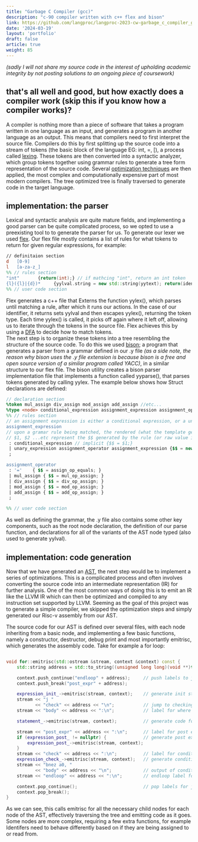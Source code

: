 ```yaml
---
title: "Garbage C Compiler (gcc)"
description: "c-90 compiler written with c++ flex and bison"
link: https://github.com/langproc/langproc-2023-cw-garbage_c_compiler_gcc
date: '2024-03-19'
layout: 'portfolio'
draft: false
article: true
weight: 85
---
```

*(sadly I will not share my source code in the interest of upholding academic integrity by not posting solutions to an ongoing piece of coursework)*

## that's all well and good, but how exactly does a compiler work (skip this if you know how a compiler works)?

A compiler is nothing more than a piece of software that takes a program written in one language as an input, and generates a program in another language as an output. This means that compilers need to first interpret the source file. Compilers do this by first splitting up the source code into a stream of tokens (the basic block of the language EG: int, =, [), a process called [lexing](https://en.wikipedia.org/wiki/lexical_analysis). These tokens are then converted into a syntactic analyzer, which group tokens together using grammar rules to generate a tree form representation of the source code. Several [optimization techniques](https://en.wikipedia.org/wiki/optimizing_compiler#specific_techniques) are then applied, the most complex and computationally expensive part of most modern compilers. The tree optimized tree is finally traversed to generate code in the target language.

## implementation: the parser

Lexical and syntactic analysis are quite mature fields, and implementing a good parser can be quite complicated process, so we opted to use a preexisting tool to to generate the parser for us. To generate our lexer we used [flex](https://ftp.gnu.org/old-gnu/manuals/flex-2.5.4/html_mono/flex.html). Our flex file mostly contains a list of rules for what tokens to return for given regular expressions, for example:

```lex
// definitaion section
d   [0-9]
l   [a-za-z_]
%% // rules section
"int"       {return(int);} // if mathcing "int", return an int token
{l}({l}|{d})*     {yylval.string = new std::string(yytext); return(identifier);} // a lowercase letter followed by anny combination of letters or numbers returns an identifier with yyvval.string being set to the string value of the identifier.
%% // user code section
```

Flex generates a c++ file that Externs the function yylex(), which parses until matching a rule, after which it runs our actions. In the case of our identifier, it returns sets yylval and then escapes yylex(), returning the token type. Each time yylex() is called, it picks off again where it left off, allowing us to iterate through the tokens in the source file. Flex achieves this by using a [DFA](https://en.wikipedia.org/wiki/deterministic_finite_automaton) to decide how to match tokens.  
The next step is to organize these tokens into a tree resembling the structure of the source code. To do this we used [bison](https://www.gnu.org/software/bison/manual/html_node/introductior.html); a program that generates a parser from a grammar defined in our .y file *(as a side note, the reason why bison uses the .y file extension is because bison is a free and open source version of a similar program called YACC)*, in a similar structure to our flex file. The bison utility creates a bison parser implementation file that implements a function called yyparse(), that parses tokens generated by calling yylex. The example below shows how Struct declarations are defined:

```yacc
// declaration section
%token mul_assign div_assign mod_assign add_assign //etc...
%type <node> conditional_expression assignment_expression assignment_operator //etc...
%% // rules section
// an assignment expression is either a conditional expression, or a uniary expression followed by an assignment operator followed by an assignment expression.
assignment_expression
// upon a gramar rule being matched, the rendered (what the template gets turned into by bison) version of the c++ template in {} brackets at the end of each case is called.
// $1, $2 ...etc represent the $$ generated by the rule (or raw value in the case of terminal components) matching the nth component.
 : conditional_expression // implicit {$$ = $1;}
 | unary_expression assignment_operator assignment_expression {$$ = new assignment(($1), $2, $3); }
 ;

assignment_operator
 : '='    { $$ = assign_op_equals; }
 | mul_assign { $$ = mul_op_assign; }
 | div_assign { $$ = div_op_assign; }
 | mod_assign { $$ = mod_op_assign; }
 | add_assign { $$ = add_op_assign; }
 ;

%% // user code section
```

As well as defining the grammar, the .y file also contains some other key components, such as the root node declaration, the definition of our parse function, and declarations for all of the variants of the AST node typed (also used to generate yylval).

## implementation: code generation

Now that we have generated an [AST](https://en.wikipedia.org/wiki/abstract_syntax_tree), the next step would be to implement a series of optimizations. This is a complicated process and often involves converting the source code into an intermediate representation (IR) for further analysis. One of the most common ways of doing this is to emit an IR like the LLVM IR which can then be optimized and compiled to any instruction set supported by LLVM. Seeming as the goal of this project was to generate a simple compiler, we skipped the optimization steps and simply generated our Risc-v assembly from our AST.

The source code for our AST is defined over several files, with each node inheriting from a basic node, and implementing a few basic functions, namely a constructor, destructor, debug print and most importantly emitrisc, which generates the assembly code. Take for example a for loop:

```cpp

void for::emitrisc(std::ostream &stream, context &context) const {  
    std::string address = std::to_string((unsigned long long)(void **)this); // generate a unique label identifier - each node in the AST must be at a unique address

    context.push_continue("endloop" + address);     // push labels to jump to for break and continue for the body to the global context
    context.push_break("post_expr" + address);

    expression_init_->emitrisc(stream, context);    // generate init statement (EG: int i)
    stream << "j "
           << "check" << address << "\n";           // jump to checking the condition
    stream << "body" << address << ":\n";           // label for where the body of the for loop begins

    statement_->emitrisc(stream, context);          // generate code for the body

    stream << "post_expr" << address << ":\n";      // label for post expression (EG: i++)
    if (expression_post_ != nullptr) {              // generate post expression if exists
        expression_post_->emitrisc(stream, context);
    }
    stream << "check" << address << ":\n";          // label for condition (EG: i < 10)
    expression_check_->emitrisc(stream, context);   // generate condition logic
    stream << "bnez a0, "
           << "body" << address << "\n";            // output of condition logic is stored in a0, so branch based on result.
    stream << "endloop" << address << ":\n";        // endloop label for continue statement

    context.pop_continue();                         // pop labels for jump and continue
    context.pop_break();
}
```

As we can see, this calls emitrisc for all the necessary child nodes for each node of the AST, effectively traversing the tree and emitting code as it goes. Some nodes are more complex, requiring a few extra functions, for example Identifers need to behave differently based on if they are being assigned to or read from.  
